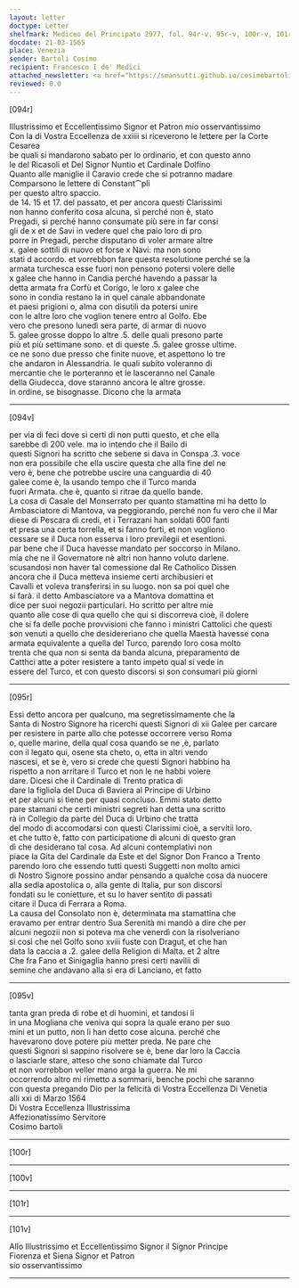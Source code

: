 ```yaml
---
layout: letter
doctype: Letter
shelfmark: Mediceo del Principato 2977, fol. 94r-v, 95r-v, 100r-v, 101r-v
docdate: 21-03-1565
place: Venezia
sender: Bartoli Cosimo
recipient: Francesco I de' Medici
attached_newsletter: <a href="https://smansutti.github.io/cosimobartoli/texts/3079_071,3079_072/">3079_071,3079_072</a>
reviewed: 0.0
---
```


[094r]  
  
  
Illustrissimo et Eccellentissimo Signor et Patron mio osservantissimo  
Con la di Vostra Eccellenza de xxiiii si riceverono le lettere per la Corte Cesarea  
be quali si mandarono sabato per lo ordinario, et con questo anno  
le del Ricasoli et Del Signor Nuntio et Cardinale Dolfino  
Quanto alle maniglie il Caravio crede che si potranno madare  
Comparsono le lettere di Constant⁀pli  
per questo altro spaccio.  
de 14. 15 et 17. del passato, et per ancora questi Clarissimi  
non hanno conferito cosa alcuna, sì perché non è, stato  
Pregadi, sì perché hanno consumate più sere in far consi  
gli de x et de Savi in vedere quel che paio loro di pro  
porre in Pregadi, perche disputano di voler armare altre  
x. galee sottili di nuovo et forse x Navi: ma non sono  
stati d accordo. et vorrebbon fare questa resolutione perché se la  
armata turchesca esse fuori non pensono potersi volere delle  
x galee che hanno in Candia perché havendo a passar la  
detta armata fra Corfù et Corigo, le loro x galee che  
sono in condia restano la in quel canale abbandonate  
et paesi prigioni o, alma con disutili da potersi unire  
con le altre loro che voglion tenere entro al Golfo. Ebe  
vero che presono lunedì sera parte, di armar di nuovo  
5. galee grosse doppo lo altre .5. delle quali presono parte  
più et più settimane sono. et di queste .5. galee grosse ultime.  
ce ne sono due presso che finite nuove, et aspettono lo tre  
che andaron in Alessandria. le quali subito voleranno di  
mercantie che le porteranno et le lasceranno nel Canale  
della Giudecca, dove staranno ancora le altre grosse.  
in ordine, se bisognasse. Dicono che la armata  
  
---  

[094v]  
  
  
per via di feci dove si certi di non putti questo, et che ella  
sarebbe di 200 vele. ma io intendo che il Bailo di  
questi Signori ha scritto che sebene si dava in Conspa .3. voce  
non era possibile che ella uscire questa che alla fine del ne  
vero è, bene che potrebbe uscire una canguardia di 40  
galee come è, la usando tempo che il Turco manda  
fuori Armata. che è, quanto si ritrae da quello bande.  
La cosa di Casale del Monserrato per quanto stamattina mi ha detto lo  
Ambasciatore di Mantova, va peggiorando, perché non fu vero che il Mar  
diese di Pescara di credi, et i Terrazani han soldati 600 fanti  
et presa una certa torrella, et si fanno forti, et non vogliono  
cessare se il Duca non esserva i loro previlegii et esentioni.  
par bene che il Duca havesse mandato per soccorso in Milano.  
mia che ne il Governatore nè altri non hanno voluto darlene.  
scusandosi non haver tal comessione dal Re Catholico Dissen  
ancora che il Duca metteva insieme certi archibusieri et  
Cavalli et voleva transferirsi in su luogo. non sa poi quel che  
si farà. il detto Ambasciatore va a Mantova domattina et  
dice per suoi negozii particulari. Ho scritto per altre mie  
quanto alle cose di qua quello che qui si discorreva cioè, il dolere  
che si fa delle poche provvisioni che fanno i ministri Cattolici che questi  
son venuti a quello che desidereriano che quella Maestà havesse cona  
armata equivalente a quella del Turco, parendo loro cosa molto  
trenta che qua non si senta da banda alcuna, preparamento de  
Catthci atte a poter resistere a tanto impeto qual si vede in  
essere del Turco, et con questo discorsi si son consumari più giorni  
  
---  

[095r]  
  
  
Essi detto ancora per qualcuno, ma segretissimamente che la  
Santa di Nostro Signore ha ricerchi questi Signori di xii Galee per carcare  
per resistere in parte allo che potesse occorrere verso Roma  
o, quelle marine, della qual cosa quando se ne ,è, parlato  
con il legato qui, osene sta cheto, o, etta in altri vendo  
nascesi, et se è, vero si crede che questi Signori habbino ha  
rispetto a non arritare il Turco et non le ne habbi volere  
dare. Dicesi che il Cardinale di Trento pratica di  
dare la figliola del Duca di Baviera al Principe di Urbino  
et per alcuni si tiene per quasi concluso. Emmi stato detto  
pare stamani che certi ministri segreti han detta una scritto  
rà in Collegio da parte del Duca di Urbino che tratta  
del modo di accomodarsi con questi Clarissimi cioè, a servitii loro.  
et che tutto è, fatto con participatione di alcuni di questo gran  
dì che desiderano tal cosa. Ad alcuni contemplativi non  
piace la Gita del Cardinale da Este et del Signor Don Franco a Trento  
parendo loro che essendo tutti questi Suggetti non molto amici  
di Nostro Signore possino andar pensando a qualche cosa da nuocere  
alla sedia apostolica o, alla gente di Italia, pur son discorsi  
fondati su le conietture, et su lo haver sentito di passati  
citare il Duca di Ferrara a Roma.  
La causa del Consolato non è, determinata ma stamattina che  
eravamo per entrar dentro Sua Serenità mi mandò a dire che per  
alcuni negozii non si poteva ma che venerdì con la risolveriano  
si così che nel Golfo sono xviii fuste con Dragut, et che han  
data la caccia a .2. galee della Religion di Malta. et 2 altre  
Che fra Fano et Sinigaglia hanno presi certi navilii di  
semine che andavano alla si era di Lanciano, et fatto  
  
---  

[095v]  
  
  
tanta gran preda di robe et di huomini, et tandosi li  
in una Mogliana che veniva qui sopra la quale erano per suo  
mini et un putto, non li han detto cose alcuna. perché che  
havevarono dove potere più metter preda. Ne pare che  
questi Signori si sappino risolvere se è, bene dar loro la Caccia  
o lasciarle stare, atteso che sono chiamate dal Turco  
et non vorrebbon veller mano arga la guerra. Ne mi  
occorrendo altro mi rimetto a sommarii, benche pochi che saranno  
con questa pregando Dio per la felicità di Vostra Eccellenza Di Venetia  
alli xxi di Marzo 1564  
Di Vostra Eccellenza Illustrissima  
Affezionatissimo Servitore  
Cosimo bartoli  
  
---  

[100r]  
  
  
  
---  

[100v]  
  
  
  
---  

[101r]  
  
  
  
---  

[101v]  
  
  
Allo Illustrissimo et Eccellentissimo Signor il Signor Principe  
Fiorenza et Siena Signor et Patron  
sio osservantissimo  
  
---  

